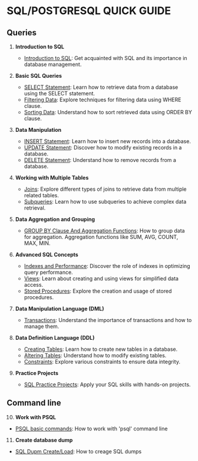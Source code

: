# SQL/POSTGRESQL QUICK GUIDE

## Queries

1. **Introduction to SQL**
   - [Introduction to SQL](intro_to_sql.md): Get acquainted with SQL and its importance in database management.

2. **Basic SQL Queries**
   - [SELECT Statement](basic_select.md): Learn how to retrieve data from a database using the SELECT statement.
   - [Filtering Data](filtering_data.md): Explore techniques for filtering data using WHERE clause.
   - [Sorting Data](sorting_data.md): Understand how to sort retrieved data using ORDER BY clause.

3. **Data Manipulation**
   - [INSERT Statement](insert_statement.md): Learn how to insert new records into a database.
   - [UPDATE Statement](update_statement.md): Discover how to modify existing records in a database.
   - [DELETE Statement](delete_statement.md): Understand how to remove records from a database.

4. **Working with Multiple Tables**
   - [Joins](joins.md): Explore different types of joins to retrieve data from multiple related tables.
   - [Subqueries](subqueries.md): Learn how to use subqueries to achieve complex data retrieval.

5. **Data Aggregation and Grouping**
   - [GROUP BY Clause And Aggregation Functions](group_aggregate.md): How to group data for aggregation. Aggregation functions like SUM, AVG, COUNT, MAX, MIN.

6. **Advanced SQL Concepts**
   - [Indexes and Performance](indexes_and_performance.md): Discover the role of indexes in optimizing query performance.
   - [Views](views.md): Learn about creating and using views for simplified data access.
   - [Stored Procedures](stored_procedures.md): Explore the creation and usage of stored procedures.

7. **Data Manipulation Language (DML)**
   - [Transactions](transactions.md): Understand the importance of transactions and how to manage them.

8. **Data Definition Language (DDL)**
   - [Creating Tables](creating_tables.md): Learn how to create new tables in a database.
   - [Altering Tables](altering_tables.md): Understand how to modify existing tables.
   - [Constraints](constraints.md): Explore various constraints to ensure data integrity.

9. **Practice Projects**
   - [SQL Practice Projects](practice_projects.md): Apply your SQL skills with hands-on projects.

## Command line

10. **Work with PSQL**
   - [PSQL basic commands](psql.md): How to work with 'psql' command line

11. **Create database dump**
   - [SQL Dupm Create/Load](dump.md): How to creage SQL dumps
